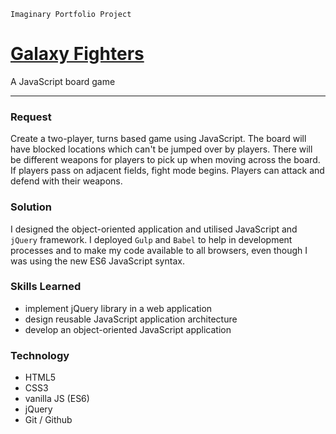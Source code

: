 `Imaginary Portfolio Project`


[Galaxy Fighters](http://galaxy-fighters.ostrowski.co)
=======================================

A JavaScript board game

* * *

### Request

Create a two-player, turns based game using JavaScript. The board will have blocked locations which can't be jumped over 
by players. There will be different weapons for players to pick up when moving across the board. If players pass on adjacent 
fields, fight mode begins. Players can attack and defend with their weapons.

### Solution

I designed the object-oriented application and utilised JavaScript and `jQuery` framework. I deployed `Gulp` and `Babel` to 
help in development processes and to make my code available to all browsers, even though I was using the new ES6 
JavaScript syntax.

### Skills Learned

- implement jQuery library in a web application
- design reusable JavaScript application architecture
- develop an object-oriented JavaScript application

### Technology

- HTML5
- CSS3
- vanilla JS (ES6)
- jQuery
- Git / Github
